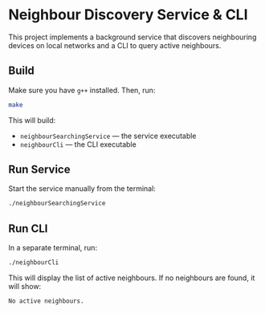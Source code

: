 # Neighbour Discovery Service & CLI

This project implements a background service that discovers neighbouring devices on local networks and a CLI to query active neighbours.

## Build

Make sure you have `g++` installed. Then, run:

```bash
make
```

This will build:

* `neighbourSearchingService` — the service executable
* `neighbourCli` — the CLI executable

## Run Service

Start the service manually from the terminal:

```bash
./neighbourSearchingService
```

## Run CLI

In a separate terminal, run:

```bash
./neighbourCli
```

This will display the list of active neighbours. If no neighbours are found, it will show:

```
No active neighbours.
```
